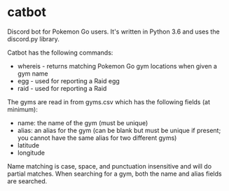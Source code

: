 # catbot
Discord bot for Pokemon Go users. It's written in Python 3.6 and uses the discord.py library.

Catbot has the following commands:

- whereis - returns matching Pokemon Go gym locations when given a gym name
- egg - used for reporting a Raid egg
- raid - used for reporting a Raid

The gyms are read in from gyms.csv which has the following fields (at minimum):
- name: the name of the gym (must be unique)
- alias: an alias for the gym (can be blank but must be unique if present; you cannot have the same alias for two different gyms)
- latitude
- longitude

Name matching is case, space, and punctuation insensitive and will do partial matches. When searching for a gym, both the name and alias fields are searched.
